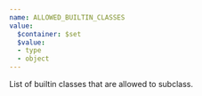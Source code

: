 ```yaml
---
name: ALLOWED_BUILTIN_CLASSES
value:
  $container: $set
  $value:
  - type
  - object
---
```


List of builtin classes that are allowed to subclass.